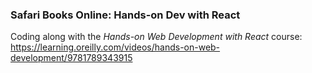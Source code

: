 ### Safari Books Online: Hands-on Dev with React
Coding along with the _Hands-on Web Development with React_ course:    
https://learning.oreilly.com/videos/hands-on-web-development/9781789343915